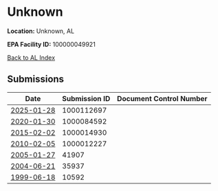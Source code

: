 # Unknown

**Location:** Unknown, AL

**EPA Facility ID:** 100000049921

[Back to AL Index](../../index.md)

## Submissions

| Date | Submission ID | Document Control Number |
|------|--------------|-------------------------|
| [2025-01-28](submissions/1000112697.md) | 1000112697 |  |
| [2020-01-30](submissions/1000084592.md) | 1000084592 |  |
| [2015-02-02](submissions/1000014930.md) | 1000014930 |  |
| [2010-02-05](submissions/1000012227.md) | 1000012227 |  |
| [2005-01-27](submissions/41907.md) | 41907 |  |
| [2004-06-21](submissions/35937.md) | 35937 |  |
| [1999-06-18](submissions/10592.md) | 10592 |  |
